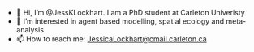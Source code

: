- 👋 Hi, I’m @JessKLockhart. I am a PhD student at Carleton Univeristy
- 👀 I’m interested in agent based modelling, spatial ecology and meta-analysis
- 📫 How to reach me: JessicaLockhart@cmail.carleton.ca

<!---
JessKLockhart/JessKLockhart is a ✨ special ✨ repository because its `README.md` (this file) appears on your GitHub profile.
You can click the Preview link to take a look at your changes.
--->
